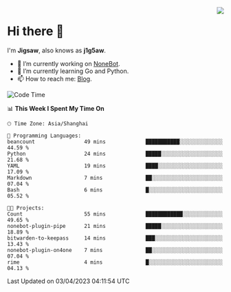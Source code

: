 <a href="#">
  <img align="right" src="https://github-readme-stats.vercel.app/api?username=j1g5awi&count_private=true&show_icons=true&title_color=80070B&text_color=B3B3B3&bg_color=212121&icon_color=80070B" />
</a>

# Hi there 👋

I'm **Jigsaw**, also knows as **j1g5aw**.

- 🔭 I’m currently working on [NoneBot](https://github.com/nonebot).
- 🌱 I’m currently learning Go and Python.
- 📫 How to reach me: [Blog](https://blog.maddestroyer.xyz/).

<!--START_SECTION:waka-->
![Code Time](http://img.shields.io/badge/Code%20Time-1%2C097%20hrs%2048%20mins-blue)

📊 **This Week I Spent My Time On** 

```text
🕑︎ Time Zone: Asia/Shanghai

💬 Programming Languages: 
beancount                49 mins             ███████████░░░░░░░░░░░░░░   44.59 % 
Python                   24 mins             █████░░░░░░░░░░░░░░░░░░░░   21.68 % 
YAML                     19 mins             ████░░░░░░░░░░░░░░░░░░░░░   17.09 % 
Markdown                 7 mins              ██░░░░░░░░░░░░░░░░░░░░░░░   07.04 % 
Bash                     6 mins              █░░░░░░░░░░░░░░░░░░░░░░░░   05.52 % 

🐱‍💻 Projects: 
Count                    55 mins             ████████████░░░░░░░░░░░░░   49.65 % 
nonebot-plugin-pipe      21 mins             █████░░░░░░░░░░░░░░░░░░░░   18.89 % 
bitwarden-to-keepass     14 mins             ███░░░░░░░░░░░░░░░░░░░░░░   13.43 % 
nonebot-plugin-on4one    7 mins              ██░░░░░░░░░░░░░░░░░░░░░░░   07.04 % 
rime                     4 mins              █░░░░░░░░░░░░░░░░░░░░░░░░   04.13 % 
```


 Last Updated on 03/04/2023 04:11:54 UTC
<!--END_SECTION:waka-->
